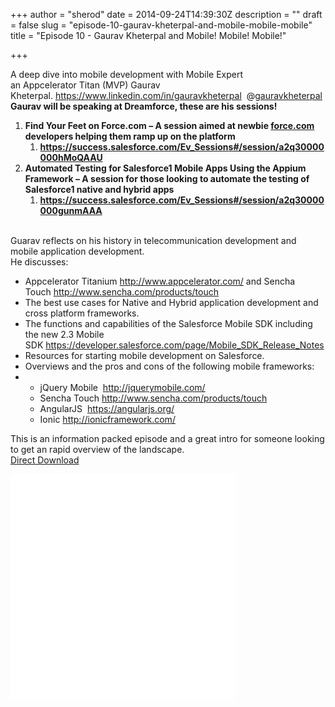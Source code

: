 +++
author = "sherod"
date = 2014-09-24T14:39:30Z
description = ""
draft = false
slug = "episode-10-gaurav-kheterpal-and-mobile-mobile-mobile"
title = "Episode 10 - Gaurav Kheterpal and Mobile! Mobile! Mobile!"

+++


<div>
<div>A deep dive into mobile development with Mobile Expert an Appcelerator Titan (MVP) Gaurav Kheterpal. <a href="https://www.linkedin.com/in/gauravkheterpal">https://www.linkedin.com/in/gauravkheterpal</a>  @<a href="https://twitter.com/gauravkheterpal">gauravkheterpal</a></div>
<div></div>
<div>
<div><strong>Gaurav will be speaking at Dreamforce, these are his sessions!</strong></div>
<div>
<ol>
<li><strong>Find Your Feet on Force.com – A session aimed at newbie <a href="http://force.com/" target="_blank">force.com</a> developers helping them ramp up on the platform</strong>
<ol>
<li><strong><a href="https://success.salesforce.com/Ev_Sessions#/session/a2q30000000hMoQAAU" target="_blank">https://success.salesforce.com/Ev_Sessions#/session/a2q30000000hMoQAAU</a></strong></li>
</ol>
</li>
<li><strong>Automated Testing for Salesforce1 Mobile Apps Using the Appium Framework – A session for those looking to automate the testing of Salesforce1 native and hybrid apps</strong>
<ol>
<li><strong><a href="https://success.salesforce.com/Ev_Sessions#/session/a2q30000000gunmAAA" target="_blank">https://success.salesforce.com/Ev_Sessions#/session/a2q30000000gunmAAA</a></strong></li>
</ol>
</li>
</ol>
</div>
<div><strong> </strong></div>
</div>
<div></div>
<div>Guarav reflects on his history in telecommunication development and mobile application development.</div>
<div></div>
<div>He discusses:</div>
<div>
<ul>
<li>Appcelerator Titanium <a href="http://www.appcelerator.com/">http://www.appcelerator.com/</a> and Sencha Touch <a href="http://www.sencha.com/products/touch">http://www.sencha.com/products/touch</a></li>
<li>The best use cases for Native and Hybrid application development and cross platform frameworks.</li>
<li>The functions and capabilities of the Salesforce Mobile SDK including the new 2.3 Mobile SDK <a href="https://developer.salesforce.com/page/Mobile_SDK_Release_Notes">https://developer.salesforce.com/page/Mobile_SDK_Release_Notes</a></li>
<li>Resources for starting mobile development on Salesforce.</li>
<li>Overviews and the pros and cons of the following mobile frameworks:</li>
<li>
<ul>
<li>jQuery Mobile  <a href="http://jquerymobile.com/">http://jquerymobile.com/</a></li>
<li>Sencha Touch <a href="http://www.sencha.com/products/touch">http://www.sencha.com/products/touch</a></li>
<li>AngularJS  <a href="https://angularjs.org/">https://angularjs.org/</a></li>
<li>Ionic <a href="http://ionicframework.com/">http://ionicframework.com/</a></li>
</ul>
</li>
</ul>
<div>This is an information packed episode and a great intro for someone looking to get an rapid overview of the landscape.</div>
<div></div>
<div></div>
<div><a href="http://traffic.libsyn.com/codecoverge/Episode_10_-_Gaurav_Kheterpal_and_Mobile_Mobile_Mobile_-_Final_Mix.mp3">Direct Download</a></div>
<div></div>
</div>
</div>
<p><iframe style="border: none;" src="//html5-player.libsyn.com/embed/episode/id/3082506/height/360/width/360/theme/legacy/direction/no/autoplay/no/autonext/no/thumbnail/yes/preload/no/no_addthis/no/" width="360" height="360" scrolling="no" allowfullscreen="allowfullscreen"></iframe></p>



